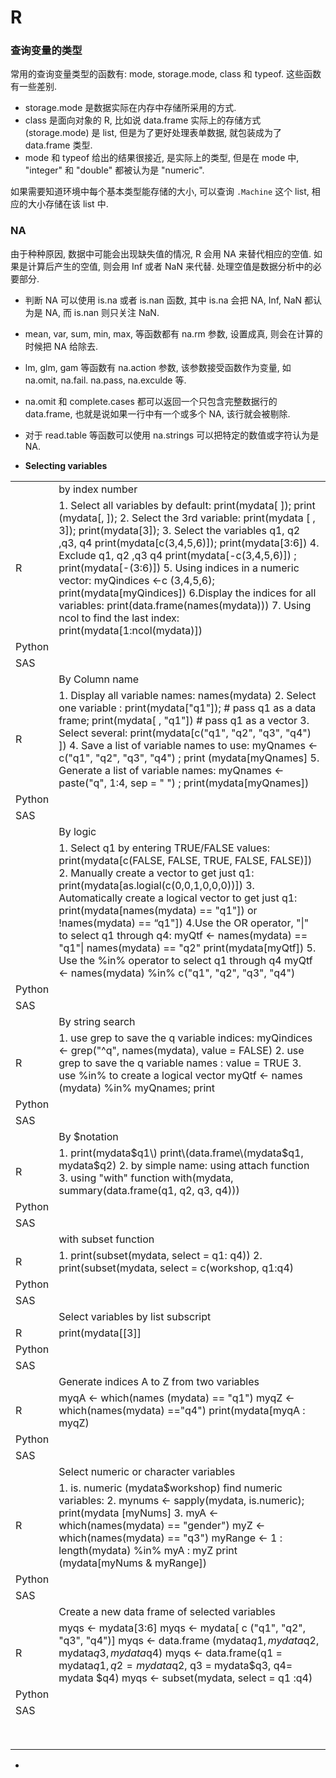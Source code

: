 # R

### 查询变量的类型

常用的查询变量类型的函数有: mode, storage.mode, class 和 typeof. 这些函数有一些差别.

* storage.mode 是数据实际在内存中存储所采用的方式.
* class 是面向对象的 R, 比如说 data.frame 实际上的存储方式 \(storage.mode\) 是 list, 但是为了更好处理表单数据, 就包装成为了 data.frame 类型.
* mode 和 typeof 给出的结果很接近, 是实际上的类型, 但是在 mode 中, "integer" 和 "double" 都被认为是 "numeric".

如果需要知道环境中每个基本类型能存储的大小, 可以查询 `.Machine` 这个 list, 相应的大小存储在该 list 中.

### NA

由于种种原因, 数据中可能会出现缺失值的情况, R 会用 NA 来替代相应的空值. 如果是计算后产生的空值, 则会用 Inf 或者 NaN 来代替. 处理空值是数据分析中的必要部分.

* 判断 NA 可以使用 is.na 或者 is.nan 函数, 其中 is.na 会把 NA, Inf, NaN 都认为是 NA, 而 is.nan 则只关注 NaN.
* mean, var, sum, min, max, 等函数都有 na.rm 参数, 设置成真, 则会在计算的时候把 NA 给除去.
* lm, glm, gam 等函数有 na.action 参数, 该参数接受函数作为变量, 如 na.omit, na.fail. na.pass, na.exculde 等.
* na.omit 和 complete.cases 都可以返回一个只包含完整数据行的 data.frame, 也就是说如果一行中有一个或多个 NA, 该行就会被剔除.
* 对于 read.table 等函数可以使用 na.strings 可以把特定的数值或字符认为是 NA.

* **Selecting variables**

|  |  |
| :--- | :--- |
|  | by index number |
| R | 1. Select all variables by default:                                                    print\(mydata\[ \]\); print \(mydata\[, \]\);                                           2. Select the 3rd variable:                                                               print\(mydata \[ , 3\]\); print\(mydata\[3\]\);                                      3. Select the variables q1, q2 ,q3, q4                                           print\(mydata\[c\(3,4,5,6\)\]\); print\(mydata\[3:6\]\)                            4. Exclude q1, q2 ,q3 q4                                                               print\(mydata\[-c\(3,4,5,6\)\]\) ; print\(mydata\[-\(3:6\)\]\)                       5. Using indices in a numeric vector:                                         myQindices &lt;-c \(3,4,5,6\); print\(mydata\[myQindices\]\)               6.Display the indices for all variables:                                       print\(data.frame\(names\(mydata\)\)\)                                            7. Using ncol to find the last index:                                            print\(mydata\[1:ncol\(mydata\)\]\) |
| Python |  |
| SAS |  |
|  | By Column name |
| R | 1. Display all variable names:                                                      names\(mydata\)                                                                            2. Select one variable :                                                                 print\(mydata\["q1"\]\); \# pass q1 as a data frame;                     print\(mydata\[ , "q1"\]\) \# pass q1 as a vector                              3. Select several:                                                                          print\(mydata\[c\("q1", "q2", "q3", "q4"\)  \]\)                                      4. Save a list of variable names to use:                                      myQnames &lt;- c\("q1", "q2", "q3", "q4"\) ; print \(mydata\[myQnames\]                                                                                                 5. Generate a list of variable names:                                        myQnames &lt;- paste\("q", 1:4, sep = " "\) ; print\(mydata\[myQnames\]\) |
| Python |  |
| SAS |  |
|  | By logic |
|  | 1. Select q1 by entering TRUE/FALSE values:                            print\(mydata\[c\(FALSE, FALSE, TRUE, FALSE, FALSE\)\]\)             2. Manually create a vector to get just q1:                                print\(mydata\[as.logial\(c\(0,0,1,0,0,0\)\)\]\)                                       3. Automatically create a logical vector to get just q1:            print\(mydata\[names\(mydata\) == "q1"\]\)     or !names\(mydata\) == “q1"\]\)                                                                                     4.Use the OR operator, "\|" to select q1 through q4:                   myQtf &lt;- names\(mydata\) == "q1"\| names\(mydata\) == "q2"       print\(mydata\[myQtf\]\)                                                                  5. Use the %in% operator to select q1 through q4                    myQtf &lt;- names\(mydata\) %in% c\("q1", "q2", "q3", "q4"\) |
| Python |  |
| SAS |  |
|  | By string search |
| R | 1. use grep to save the q variable indices:                               myQindices &lt;- grep\("^q", names\(mydata\), value = FALSE\)       2. use grep to save the q variable names : value = TRUE         3. use %in% to create a logical vector                                        myQtf &lt;- names \(mydata\) %in% myQnames; print |
| Python |  |
| SAS |  |
|  | By $notation |
| R | 1. print\(mydata$q1\)                                                                          print\(data.frame\(mydata$q1, mydata$q2\)                            2. by simple name: using attach function                                  3. using "with" function                                                                   with\(mydata, summary\(data.frame\(q1, q2, q3, q4\)\)\) |
| Python |  |
| SAS |  |
|  | with subset function |
| R | 1. print\(subset\(mydata, select = q1: q4\)\)                                  2. print\(subset\(mydata, select = c\(workshop, q1:q4\) |
| Python |  |
| SAS |  |
|  | Select variables by list subscript |
| R | print\(mydata\[\[3\]\] |
| Python |  |
| SAS |  |
|  | Generate indices A to Z from two variables |
| R | myqA &lt;- which\(names \(mydata\) == "q1"\)                                   myqZ &lt;- which\(names\(mydata\) =="q4"\)                                     print\(mydata\[myqA : myqZ\) |
| Python |  |
| SAS |  |
|  | Select numeric or character variables  |
| R  | 1. is. numeric \(mydata$workshop\)                                                  find numeric variables:                                                            2. mynums &lt;- sapply\(mydata, is.numeric\); print\(mydata \[myNums\]                                                                                             3. myA &lt;- which\(names\(mydata\) == "gender"\)                              myZ &lt;- which\(names\(mydata\) == "q3"\)                                     myRange &lt;- 1 : length\(mydata\) %in% myA : myZ                 print \(mydata\[myNums & myRange\]\)                                                                                               |
| Python |  |
| SAS |  |
|  | Create a new data frame of selected variables |
| R | myqs &lt;- mydata\[3:6\]                                                                      myqs &lt;- mydata\[ c \("q1", "q2", "q3", "q4"\)\]                                   myqs &lt;- data.frame \(mydata$q1, mydata$q2, mydata$q3, mydata$q4\)                                                                                       myqs &lt;- data.frame\(q1 = mydata$q1, q2 = mydata$q2, q3 = mydata$q3, q4= mydata $q4\)                                                     myqs &lt;- subset\(mydata, select = q1 :q4\) |
| Python |  |
| SAS |  |
|  |  |
|  |  |
|  |  |
|  |  |
|  |  |
|  |  |
|  |  |
|  |  |

* 


